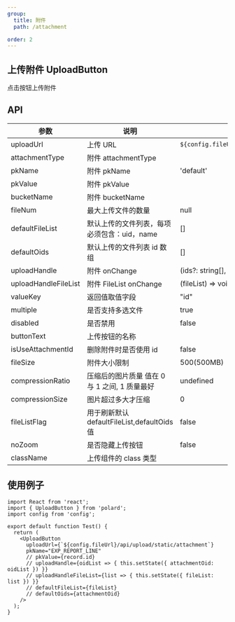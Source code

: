```yaml
---
group:
  title: 附件
  path: /attachment

order: 2
---
```


## 上传附件 UploadButton

点击按钮上传附件

## API

| 参数                 | 说明                                          | 默认值                                    |
| -------------------- | --------------------------------------------- | ----------------------------------------- |
| uploadUrl            | 上传 URL                                      | `${config.fileUrl}/api/upload/attachment` |
| attachmentType       | 附件 attachmentType                           |                                           |
| pkName               | 附件 pkName                                   | 'default'                                 |
| pkValue              | 附件 pkValue                                  |                                           |
| bucketName           | 附件 bucketName                               |                                           |
| fileNum              | 最大上传文件的数量                            | null                                      |
| defaultFileList      | 默认上传的文件列表，每项必须包含：uid，name   | []                                        |
| defaultOids          | 默认上传的文件列表 id 数组                    | []                                        |
| uploadHandle         | 附件 onChange                                 | (ids?: string[], info?: object) => void   |
| uploadHandleFileList | 附件 FileList onChange                        | (fileList) => void                        |
| valueKey             | 返回值取值字段                                | "id"                                      |
| multiple             | 是否支持多选文件                              | true                                      |
| disabled             | 是否禁用                                      | false                                     |
| buttonText           | 上传按钮的名称                                |                                           |
| isUseAttachmentId    | 删除附件时是否使用 id                         | false                                     |
| fileSize             | 附件大小限制                                  | 500(500MB)                                |
| compressionRatio     | 压缩后的图片质量 值在 0 与 1 之间, 1 质量最好 | undefined                                 |
| compressionSize      | 图片超过多大才压缩                            | 0                                         |
| fileListFlag         | 用于刷新默认 defaultFileList,defaultOids 值   | false                                     |
| noZoom               | 是否隐藏上传按钮                              | false                                     |
| className            | 上传组件的 class 类型                         |                                           |

## 使用例子

```tsx
import React from 'react';
import { UploadButton } from 'polard';
import config from 'config';

export default function Test() {
  return (
    <UploadButton
      uploadUrl={`${config.fileUrl}/api/upload/static/attachment`}
      pkName="EXP_REPORT_LINE"
      // pkValue={record.id}
      // uploadHandle={oidList => { this.setState({ attachmentOid: oidList }) }}
      // uploadHandleFileList={list => { this.setState({ fileList: list }) }}
      // defaultFileList={fileList}
      // defaultOids={attachmentOid}
    />
  );
}
```
